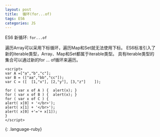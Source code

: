 ```yaml
---
layout: post
title:  循环(for...of)
tags: ES6
categories: JS
---
```



ES6 新循环: `for...of `

遍历Array可以采用下标循环，遍历Map和Set就无法使用下标。
ES6标准引入了新的iterable类型，Array、Map和Set都属于iterable类型。
具有iterable类型的集合可以通过新的for ... of循环来遍历。



~~~
<script>
var A =["a","b","c"];
var B = (["aa","bb","cc"]);
var C = ([  [1,"x"], [2,"y"], [3,"z"]    ]);

for ( var x of A ) {  alert(x); }
for ( var x of B ) {  alert(x); }
for ( var x of C ) { 
alert( x[0] + '</br>'); 
alert( x[1] + '</br>');
alert( x[0] +'='+ x[1]);        
}
</script>
~~~
{: .language-ruby}



